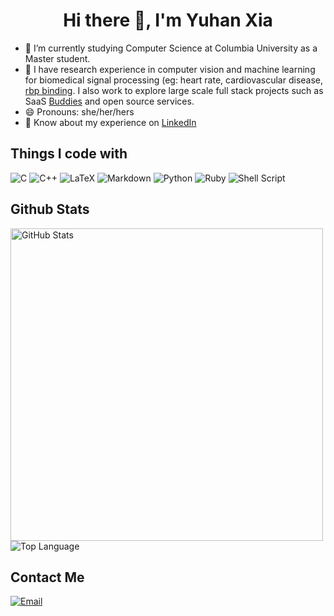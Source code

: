 # <center>Hi there 👋, I'm Yuhan Xia</center>

- 🌱 I’m currently studying Computer Science at Columbia University as a Master student.
- 💬 I have research experience in computer vision and machine learning for biomedical signal processing (eg: heart rate, cardiovascular disease, [rbp binding](https://github.com/Erisae/iDEEP-with-MA1DCNN). I also work to explore large scale full stack projects such as SaaS [Buddies](https://github.com/dorissssy/buddies) and open source services.
- 😄 Pronouns: she/her/hers
- 👯 Know about my experience on [LinkedIn](https://www.linkedin.com/in/yuhan-xia/)

## Things I code with
![C](https://img.shields.io/badge/c-%2300599C.svg?style=for-the-badge&logo=c&logoColor=white)
![C++](https://img.shields.io/badge/c++-%2300599C.svg?style=for-the-badge&logo=c%2B%2B&logoColor=white)
![LaTeX](https://img.shields.io/badge/latex-%23008080.svg?style=for-the-badge&logo=latex&logoColor=white)
![Markdown](https://img.shields.io/badge/markdown-%23000000.svg?style=for-the-badge&logo=markdown&logoColor=white)
![Python](https://img.shields.io/badge/python-3670A0?style=for-the-badge&logo=python&logoColor=ffdd54)
![Ruby](https://img.shields.io/badge/ruby-%23CC342D.svg?style=for-the-badge&logo=ruby&logoColor=white)
![Shell Script](https://img.shields.io/badge/shell_script-%23121011.svg?style=for-the-badge&logo=gnu-bash&logoColor=white)


## Github Stats

<img width="500px"  alt="GitHub Stats" src="https://github-readme-stats.vercel.app/api?username=Erisae&count_private=true&show_icons=true"/>

<img alt = "Top Language" src="https://github-readme-stats.vercel.app/api/top-langs/?username=Erisae&hide=html,&hide_border=true&title_color=5391FE&text_color=555"/>

## Contact Me

<a href="mailto:648941183@qq.com"><img alt="Email" src="https://img.shields.io/badge/Email-yx2729@columbia.edu-blue?style=flat-square&logo=gmail"></a>







